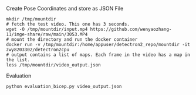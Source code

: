 Create Pose Coordinates and store as JSON File
```shell
mkdir /tmp/mountdir
# fetch the test video. This one has 3 seconds.
wget -O /tmp/mountdir/input.mp4 https://github.com/wenyaozhang-11/imge-share/raw/main/3053.MP4
# mount the directory and run the docker container
docker run -v /tmp/mountdir:/home/appuser/detectron2_repo/mountdir -it zwy8203302/detectron2cpu
# output contains a list of maps. Each frame in the video has a map in the list.
less /tmp/mountdir/video_output.json
```

Evaluation
```shell
python evaluation_bicep.py video_output.json
```
